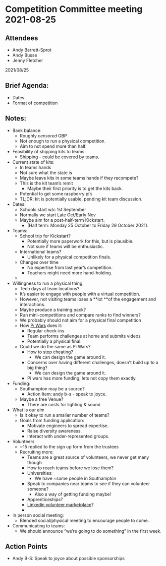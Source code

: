 
# Competition Committee meeting 2021-08-25

## Attendees

- Andy Barrett-Sprot
- Andy Busse
- Jenny Fletcher

2021/08/25

## Brief Agenda:
* Dates
* Format of competition

## Notes:

* Bank balance:
    * Roughly *censored* GBP
    * Not enough to run a physical competition.
    * Aim to not spend more than half.
* Feasibility of shipping kits to teams:
    * Shipping - could be covered by teams.
* Current state of kits:
    * In teams hands
    * Not sure what the state is
    * Maybe leave kits in some teams hands if they recompete?
    * This is the kit team’s remit
        * Maybe their first priority is to get the kits back.
    * Potential to get some raspberry pi’s
    * TL;DR: kit is potentially usable, pending kit team discussion.
* Dates:
    * Schools start w/c 1st September
    * Normally we start Late Oct/Early Nov
    * Maybe aim for a post-half-term Kickstart.
        * (Half term: Monday 25 October to Friday 29 October 2021).
* Teams:
    * School trip for Kickstart?
        * Potentially more paperwork for this, but is plausible.
        * Not sure if teams will be enthusiastic.
    * International teams?
        * Unlikely for a physical competition finals.
    * Changes over time
        * No expertise from last year’s competition.
        * Teachers might need more hand-holding.
    * 
* Willingness to run a physical thing:
    * Tech days at team locations?
    * It’s easier to engage with people with a virtual competition.
    * However, not visiting teams loses a **lot **of the engagement and interactions.
    * Maybe produce a training pack?
    * Run mini-competitions and compare ranks to find winners?
    * We probably should not aim for a physical final competition
    * How [Pi Wars]( https://piwars.org/2021-vpw/) does it:
        * Regular check-ins
        * Team performs challenges at home and submits videos
        * Potentially a physical final.
    * Could we do the same as Pi Wars?
        * How to stop cheating?
            * We can design the game around it.
        * Concerns over having different challenges, doesn’t build up to a big thing?
            * We can design the game around it.
        * Pi wars has more funding, lets not copy them exactly.
* Funding:
    * Southampton may be a source?
        * Action Item: andy b-s - speak to joyce.
    * Maybe a free Venue?
        * There are costs for lighting & sound
* What is our aim
    * Is it okay to run a smaller number of teams?
    * Goals from funding application:
        * Motivate engineers to spread expertise.
        * Raise diversity awareness.
        * Interact with under-represented groups.
* Volunteers
    * ~15 replied to the sign up form from the trustees
    * Recruiting more:
        * Teams are a great source of volunteers, we never get many though
        * How to reach teams before we lose them?
        * Universities:
            * We have ~some people in Southampton
        * Speak to companies near teams to see if they can volunteer someone?
            * Also a way of getting funding maybe!
        * Apprenticeships?
        * [Linkedin volunteer marketplace](https://www.linkedin.com/help/linkedin/answer/46688/the-linkedin-volunteer-marketplace-overview?lang=en)?
        * 
* In person social meeting:
    * Blended social/physical meeting to encourage people to come.
* Communicating to teams:
    * We should announce “we’re going to do something” in the first week.

## Action Points
- Andy B-S: Speak to joyce about possible sponsorships
